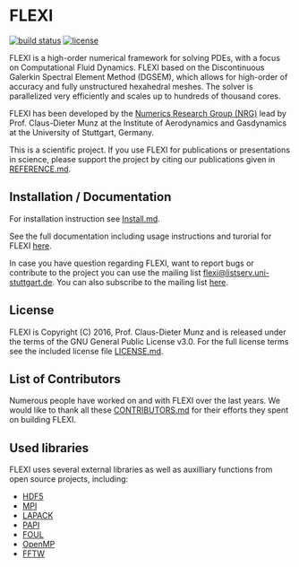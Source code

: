 # FLEXI

[![build status](https://gitlabext.iag.uni-stuttgart.de/flexi/flexi/badges/master/build.svg)](https://gitlabext.iag.uni-stuttgart.de/flexi/flexi/builds/)
[![license](https://img.shields.io/github/license/flexi-framework/flexi.svg?maxAge=2592000)]()

FLEXI is a high-order numerical framework for solving PDEs,
with a focus on Computational Fluid Dynamics.
FLEXI based on the Discontinuous Galerkin Spectral Element
Method (DGSEM), which allows for high-order of accuracy 
and fully unstructured hexahedral meshes.
The solver is parallelized very efficiently and scales up
to hundreds of thousand cores.

FLEXI has been developed by the [Numerics Research Group (NRG)][nrg]
lead by Prof. Claus-Dieter Munz at the Institute of Aerodynamics
and Gasdynamics at the University of Stuttgart, Germany.

This is a scientific project. If you use FLEXI for publications or
presentations in science, please support the project by citing
our publications given in [REFERENCE.md](REFERENCE.md).

## Installation / Documentation

For installation instruction see [Install.md](INSTALL.md).

See the full documentation including usage instructions and
turorial for FLEXI [here][flexi].
 
In case you have question regarding FLEXI, want to report bugs
or contribute to the project you can use the mailing list
<flexi@listserv.uni-stuttgart.de>.
You can also subscribe to the mailing list [here][list].

## License
FLEXI is Copyright (C) 2016, Prof. Claus-Dieter Munz and is 
released under the terms of the
GNU General Public License v3.0. For the full license terms see
the included license file [LICENSE.md](LICENSE).

## List of Contributors
Numerous people have worked on and with FLEXI over the last years.
We would like to thank all these [CONTRIBUTORS.md](contributors)
for their efforts they spent on building FLEXI.

## Used libraries

FLEXI uses several external libraries as well as auxilliary functions from open source projects, including:
* [HDF5](https://www.hdfgroup.org/)
* [MPI](http://www.mcs.anl.gov/research/projects/mpi/)
* [LAPACK](http://www.netlib.org/lapack/)
* [PAPI](http://icl.cs.utk.edu/papi/)
* [FOUL](http://foul.sourceforge.net/)
* [OpenMP](http://www.openmp.org/)
* [FFTW](http://www.fftw.org/)

[nrg]:  https://nrg.iag.uni-stuttgart.de/
[flexi]: https://www.flexi-project.org/
[list]: https://listserv.uni-stuttgart.de/mailman/listinfo/flexi
